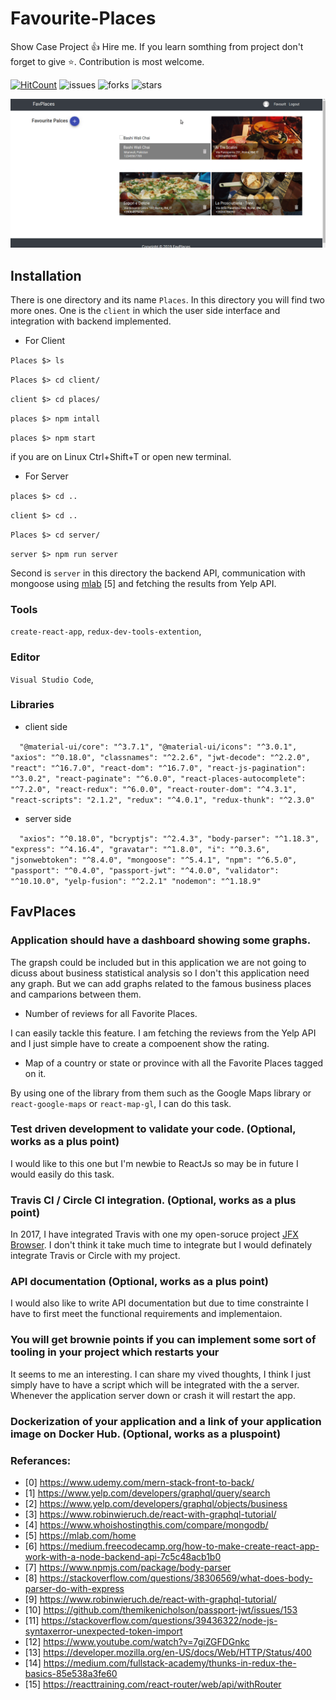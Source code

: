 # Favourite-Places 
Show Case Project :+1: Hire me. If you learn somthing from project don't forget to give :star:. Contribution is most welcome.

[![HitCount](http://hits.dwyl.io/badarshahzad/Favourite-Places.svg)](http://hits.dwyl.io/badarshahzad/Favourite-Places)
![issues](https://img.shields.io/github/issues/badarshahzad/Favourite-Places.svg)
![forks](https://img.shields.io/github/forks/badarshahzad/Favourite-Places.svg)
![stars](https://img.shields.io/github/stars/badarshahzad/Favourite-Places.svg)

![Favourite Places](https://github.com/badarshahzad/Favourite-Places/blob/master/gif/AppView.gif)

## Installation

There is one directory and its name `Places`. In this directory you will find two more ones. One is the `client` in which the user side interface and integration with backend implemented. 

* For Client

`Places $> ls`

`Places $> cd client/`

`client $> cd places/`

`places $> npm intall`

`places $> npm start`

if you are on Linux Ctrl+Shift+T or open new terminal.

* For Server

`places $> cd ..`

`client $> cd ..`

`Places $> cd server/`

`server $> npm run server`

Second is `server` in this directory the backend API, communication with mongoose using [mlab](https://mlab.com/home) [5] and fetching the results from Yelp API.

### Tools
`create-react-app`, `redux-dev-tools-extention`, 

### Editor
`Visual Studio Code`,

### Libraries
* client side

`   "@material-ui/core": "^3.7.1",
    "@material-ui/icons": "^3.0.1",
    "axios": "^0.18.0",
    "classnames": "^2.2.6",
    "jwt-decode": "^2.2.0",
    "react": "^16.7.0",
    "react-dom": "^16.7.0",
    "react-js-pagination": "^3.0.2",
    "react-paginate": "^6.0.0",
    "react-places-autocomplete": "^7.2.0",
    "react-redux": "^6.0.0",
    "react-router-dom": "^4.3.1",
    "react-scripts": "2.1.2",
    "redux": "^4.0.1",
    "redux-thunk": "^2.3.0" `
    
* server side

 `  "axios": "^0.18.0",
    "bcryptjs": "^2.4.3",
    "body-parser": "^1.18.3",
    "express": "^4.16.4",
    "gravatar": "^1.8.0",
    "i": "^0.3.6",
    "jsonwebtoken": "^8.4.0",
    "mongoose": "^5.4.1",
    "npm": "^6.5.0",
    "passport": "^0.4.0",
    "passport-jwt": "^4.0.0",
    "validator": "^10.10.0",
    "yelp-fusion": "^2.2.1"
    "nodemon": "^1.18.9"`

## FavPlaces


### Application should have a dashboard showing some graphs.
The grapsh could be included but in this application we are not going to dicuss about business statistical analysis so I don't this application need any graph. But we can add graphs related to the famous business places and camparions between them.

 * Number of reviews for all Favorite Places.
 
I can easily tackle this feature. I am fetching the reviews from the Yelp API and I just simple have to create a compoenent show the rating.

 * Map of a country or state or province with all the Favorite Places tagged on it.
  
  By using one of the library from them such as the Google Maps library or `react-google-maps` or `react-map-gl`, I can do this task.


### Test driven development to validate your code. (Optional, works as a plus point)

I would like to this one but I'm newbie to ReactJs so may be in future I would easily do this task.

### Travis CI / Circle CI integration. (Optional, works as a plus point)

In 2017, I have integrated Travis with one my open-soruce project [JFX Browser](https://github.com/badarshahzad/JFX-Browser). I don't think it take much time to integrate but I would definately integrate Travis or Circle with my project.

### API documentation (Optional, works as a plus point)

I would also like to write API documentation but due to time constrainte I have to first meet the functional requirements and implementaion.

### You will get brownie points if you can implement some sort of tooling in your project which restarts your
It seems to me an interesting. I can share my vived thoughts, I think I just simply have to have a script which will be integrated with the a server. Whenever the application server down or crash it will restart the app.

### Dockerization of your application and a link of your application image on Docker Hub. (Optional, works as a pluspoint)


### Referances:
* [0] https://www.udemy.com/mern-stack-front-to-back/
* [1] https://www.yelp.com/developers/graphql/query/search
* [2] https://www.yelp.com/developers/graphql/objects/business
* [3] https://www.robinwieruch.de/react-with-graphql-tutorial/	
* [4] https://www.whoishostingthis.com/compare/mongodb/
* [5] https://mlab.com/home
* [6] https://medium.freecodecamp.org/how-to-make-create-react-app-work-with-a-node-backend-api-7c5c48acb1b0
* [7] https://www.npmjs.com/package/body-parser
* [8] https://stackoverflow.com/questions/38306569/what-does-body-parser-do-with-express
* [9] https://www.robinwieruch.de/react-with-graphql-tutorial/
* [10] https://github.com/themikenicholson/passport-jwt/issues/153	
* [11] https://stackoverflow.com/questions/39436322/node-js-syntaxerror-unexpected-token-import
* [12] https://www.youtube.com/watch?v=7giZGFDGnkc
* [13] https://developer.mozilla.org/en-US/docs/Web/HTTP/Status/400 
* [14] https://medium.com/fullstack-academy/thunks-in-redux-the-basics-85e538a3fe60
* [15] https://reacttraining.com/react-router/web/api/withRouter

